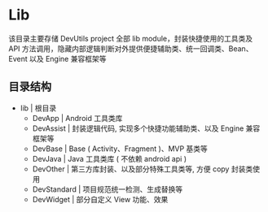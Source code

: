 # Lib

该目录主要存储 DevUtils project 全部 lib module，封装快捷使用的工具类及 API 方法调用，隐藏内部逻辑判断对外提供便捷辅助类、统一回调类、Bean、Event 以及 Engine 兼容框架等


## 目录结构

- lib                        | 根目录
   - DevApp                  | Android 工具类库
   - DevAssist               | 封装逻辑代码, 实现多个快捷功能辅助类、以及 Engine 兼容框架等
   - DevBase                 | Base ( Activity、Fragment )、MVP 基类等
   - DevJava                 | Java 工具类库 ( 不依赖 android api )
   - DevOther                | 第三方库封装、以及部分特殊工具类等, 方便 copy 封装类使用
   - DevStandard             | 项目规范统一检测、生成替换等
   - DevWidget               | 部分自定义 View 功能、效果
```